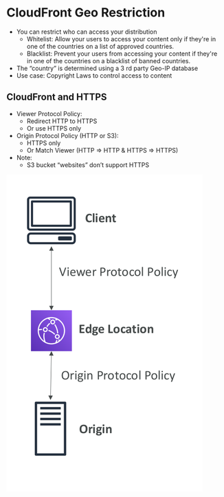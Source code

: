 # CloudFront Geo Restriction

* You can restrict who can access your distribution
  * Whitelist: Allow your users to access your content only if they're in one of the countries on a list of approved countries.
  * Blacklist: Prevent your users from accessing your content if they're in one of the countries on a blacklist of banned countries.
* The “country” is determined using a 3 rd party Geo-IP database
* Use case: Copyright Laws to control access to content

## CloudFront and HTTPS

* Viewer Protocol Policy:
  * Redirect HTTP to HTTPS
  * Or use HTTPS only
* Origin Protocol Policy (HTTP or S3):
  * HTTPS only
  * Or Match Viewer (HTTP => HTTP & HTTPS => HTTPS)
* Note:
  * S3 bucket “websites” don’t support HTTPS

![Protocols](images/Protocols.png)

